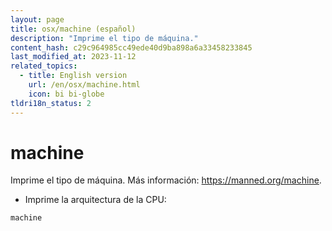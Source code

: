 ```yaml
---
layout: page
title: osx/machine (español)
description: "Imprime el tipo de máquina."
content_hash: c29c964985cc49ede40d9ba898a6a33458233845
last_modified_at: 2023-11-12
related_topics:
  - title: English version
    url: /en/osx/machine.html
    icon: bi bi-globe
tldri18n_status: 2
---
```

# machine

Imprime el tipo de máquina.
Más información: <https://manned.org/machine>.

- Imprime la arquitectura de la CPU:

`machine`
